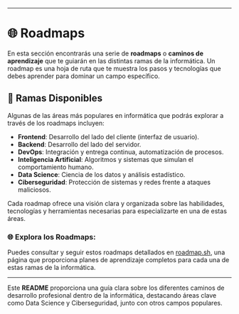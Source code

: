 
---

# 🌐 Roadmaps

En esta sección encontrarás una serie de **roadmaps** o **caminos de aprendizaje** que te guiarán en las distintas ramas de la informática. Un roadmap es una hoja de ruta que te muestra los pasos y tecnologías que debes aprender para dominar un campo específico.

## 🚀 Ramas Disponibles

Algunas de las áreas más populares en informática que podrás explorar a través de los roadmaps incluyen:

- **Frontend**: Desarrollo del lado del cliente (interfaz de usuario).
- **Backend**: Desarrollo del lado del servidor.
- **DevOps**: Integración y entrega continua, automatización de procesos.
- **Inteligencia Artificial**: Algoritmos y sistemas que simulan el comportamiento humano.
- **Data Science**: Ciencia de los datos y análisis estadístico.
- **Ciberseguridad**: Protección de sistemas y redes frente a ataques maliciosos.

Cada roadmap ofrece una visión clara y organizada sobre las habilidades, tecnologías y herramientas necesarias para especializarte en una de estas áreas.

### 🌐 Explora los Roadmaps:
Puedes consultar y seguir estos roadmaps detallados en [roadmap.sh](https://roadmap.sh), una página que proporciona planes de aprendizaje completos para cada una de estas ramas de la informática.

---

Este **README** proporciona una guía clara sobre los diferentes caminos de desarrollo profesional dentro de la informática, destacando áreas clave como Data Science y Ciberseguridad, junto con otros campos populares.